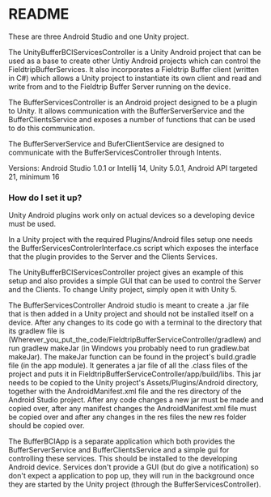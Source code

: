 # README #

These are three Android Studio and one Unity project.

The UnityBufferBCIServicesController is a Unity Android project that can be used as a base to create other Untiy Android projects which can control the FieldtripBufferServices. It also incorporates a Fieldtrip Buffer client (written in C#) which allows a Unity project to instantiate its own client and read and write from and to the Fieldtrip Buffer Server running on the device.   

The BufferServicesController is an Android project designed to be a plugin to Unity. It allows communication with the BufferServerService and the BufferClientsService and exposes a number of functions that can be used to do this communication.

The BufferServerService and BuferClientService are designed to communicate with the BufferServicesController through Intents.

Versions:
Android Studio 1.0.1 or Intellij 14, 
Unity 5.0.1, 
Android API targeted 21, minimum 16


### How do I set it up? ###
Unity Android plugins work only on actual devices so a developing device must be used.

In a Unity project with the required Plugins/Android files setup one needs the BufferServicesControlerInterface.cs script which exposes the interface that the plugin provides to the Server and the Clients Services.

The UnityBufferBCIServicesController project gives an example of this setup and also provides a simple GUI that can be used to control the Server and the Clients.
To change Unity project, simply open it with Unity 5. 

The BufferServicesController Android studio is meant to create a .jar file that is then added in a Unity project and should not be installed itself on a device. After any changes to its code go with a terminal to the directory that its gradlew file is (Wherever_you_put_the_code/FieldtripBufferServiceController/gradlew) and run gradlew makeJar (in Windows you probably need to run gradlew.bat makeJar). The makeJar function can be found in the project's build.gradle file (in the app module). It generates a jar file of all the .class files of the project and puts it in FieldtripBufferServiceController/app/build/libs. This jar needs to be copied to the Unity project's Assets/Plugins/Android directory, together with the AndroidManifest.xml file and the res directory of the Android Studio project. After any code changes a new jar must be made and copied over, after any manifest changes the AndroidManifest.xml file must be copied over and after any changes in the res files the new res folder should be copied over.

The BufferBCIApp is a separate application which both provides the BufferServerService and BufferClientsService and a simple gui for controlling these services. This should be installed to the developing Android device. Services don't provide a GUI (but do give a notification) so don't expect a application to pop up, they will run in the background once they are started by the Unity project (through the BufferServicesController).  
